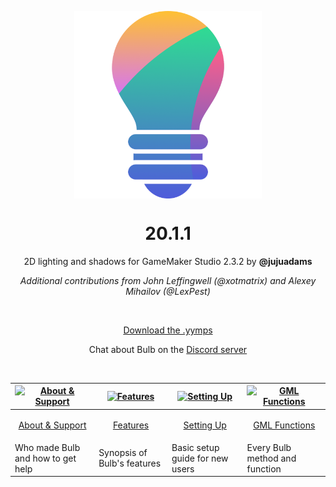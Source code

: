 <p align="center"><img src="https://raw.githubusercontent.com/JujuAdams/Bulb/master/LOGO.png" style="display:block; margin:auto; width:300px"></p>

<h1 align="center">20.1.1</h1>

<p align="center">2D lighting and shadows for GameMaker Studio 2.3.2 by <b>@jujuadams</b></p>

<p align="center"><i>Additional contributions from John Leffingwell (@xotmatrix) and Alexey Mihailov (@LexPest)</i></p>

&nbsp;

<p align="center"><a href="https://github.com/JujuAdams/Bulb/releases/">Download the .yymps</a></p>
<p align="center">Chat about Bulb on the <a href="https://discord.gg/8krYCqr">Discord server</a></p>

&nbsp;

|[![About & Support](https://raw.githubusercontent.com/wiki/JujuAdams/scribble/images/faq.png)](https://github.com/JujuAdams/Bulb/wiki/About-&-Support)|[![Features](https://raw.githubusercontent.com/wiki/JujuAdams/scribble/images/features.png)](https://github.com/JujuAdams/Bulb/wiki/Features)|[![Setting Up](https://raw.githubusercontent.com/wiki/JujuAdams/scribble/images/setup.png)](https://github.com/JujuAdams/Bulb/wiki/Setting-Up)|[![GML Functions](https://raw.githubusercontent.com/wiki/JujuAdams/scribble/images/code.png)](https://github.com/JujuAdams/Bulb/wiki/GML-Functions)|
|----------------------|----------------------|----------------------|----------------------|
|<p align="center">[About & Support](https://github.com/JujuAdams/Bulb/wiki/About-&-Support)</p>|<p align="center">[Features](https://github.com/JujuAdams/Bulb/wiki/Features)</p>|<p align="center">[Setting Up](https://github.com/JujuAdams/Bulb/wiki/Setting-Up)</p>|<p align="center">[GML Functions](https://github.com/JujuAdams/Bulb/wiki/GML-Functions)</p>|
|Who made Bulb and how to get help| Synopsis of Bulb's features | Basic setup guide for new users | Every Bulb method and function|
